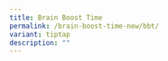 ```yaml
---
title: Brain Boost Time
permalink: /brain-boost-time-new/bbt/
variant: tiptap
description: ""
---
```


